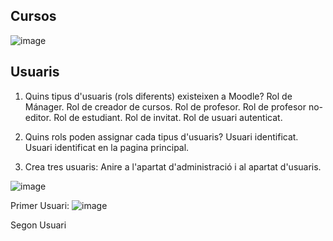 ## Cursos
![image](https://user-images.githubusercontent.com/114423054/207105595-753b31b8-c2ce-4d88-bd3f-409ea50cf039.png)

## Usuaris 

1. Quins tipus d'usuaris (rols diferents) existeixen a Moodle?
Rol de Mánager.
Rol de creador de cursos.
Rol de profesor.
Rol de profesor no-editor.
Rol de estudiant.
Rol de invitat.
Rol de usuari autenticat.

2. Quins rols poden assignar cada tipus d'usuaris?
Usuari identificat.
Usuari identificat en la pagina principal.

3. Crea tres usuaris:
Anire a l'apartat d'administració i al apartat d'usuaris.

![image](https://user-images.githubusercontent.com/114423054/207114667-a2010ed5-3c12-41cc-bf01-a136a59f478e.png)

Primer Usuari: 
![image](https://user-images.githubusercontent.com/114423054/207115299-1de84c67-7e71-45e0-8612-eb1fff3c8eda.png)

Segon Usuari
